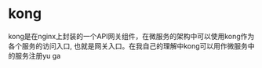 # kong
kong是在nginx上封装的一个API网关组件，在微服务的架构中可以使用kong作为各个服务的访问入口, 也就是网关入口。在我自己的理解中kong可以用作微服务中的服务注册yu ga
<!--stackedit_data:
eyJoaXN0b3J5IjpbMjkwNjYxNzc3XX0=
-->